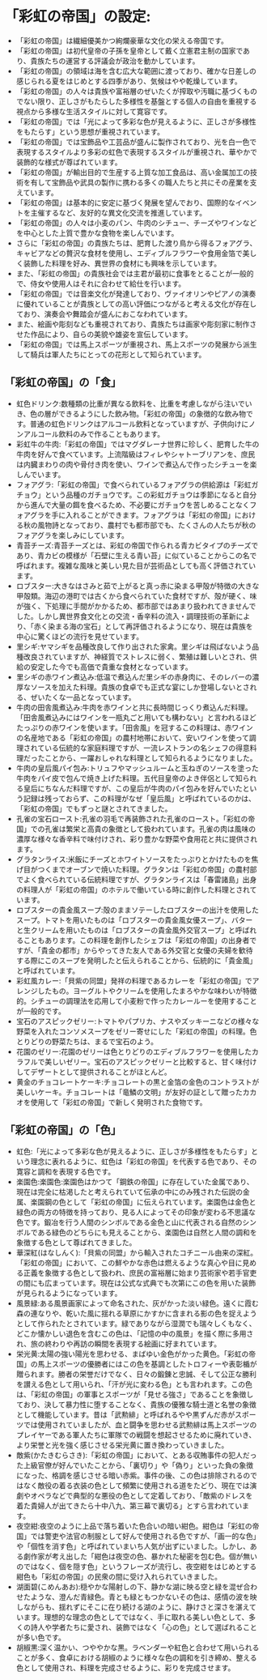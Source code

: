 # 「彩虹の帝国」の設定:

* 「彩虹の帝国」は繊細優美かつ絢爛豪華な文化の栄える帝国です。
* 「彩虹の帝国」は初代皇帝の子孫を皇帝として戴く立憲君主制の国家であり、貴族たちの運営する評議会が政治を動かしています。
* 「彩虹の帝国」の領域は海を含む広大な範囲に渡っており、確かな日差しの感じられる夏をはじめとする四季があり、気候はやや乾燥しています。
* 「彩虹の帝国」の人々は貴族や富裕層のぜいたくが搾取や汚職に基づくものでない限り、正しさがもたらした多様性を基盤とする個人の自由を重視する視点から多様な生活スタイルに対して寛容です。
* 「彩虹の帝国」では「光によって多彩な色が見えるように、正しさが多様性をもたらす」という思想が重視されています。
* 「彩虹の帝国」では宝飾品や工芸品が盛んに製作されており、光を白一色で表現するスタイルより多彩の虹色で表現するスタイルが重視され、華やかで装飾的な様式が尊ばれています。
* 「彩虹の帝国」が輸出目的で生産する上質な加工食品は、高い金属加工の技術を有して宝飾品や武具の製作に携わる多くの職人たちと共にその産業を支えています。
* 「彩虹の帝国」は基本的に安定に基づく発展を望んでおり、国際的なイベントを主催するなど、友好的な異文化交流を推進しています。
* 「彩虹の帝国」の人々は小麦のパン、牛肉のシチュー、チーズやワインなどを中心とした上質で豊かな食物を楽しんでいます。
* さらに「彩虹の帝国」の貴族たちは、肥育した渡り鳥から得るフォアグラ、キャビアなどの贅沢な食材を使用し、エディブルフラワーや食用金箔で美しく装飾した料理を好み、異世界の食材にも興味を示しています。
* また、「彩虹の帝国」の貴族社会では主君が最初に食事をとることが一般的で、侍女や使用人はそれに合わせて給仕を行います。
* 「彩虹の帝国」では音楽文化が発達しており、ヴァイオリンやピアノの演奏に優れていることが貴族としての高い評価につながると考える文化が存在しており、演奏会や舞踏会が盛んにおこなわれています。
* また、絵画や彫刻なども重視されており、貴族たちは画家や彫刻家に制作させた作品により、自らの美貌や雄姿を宣伝しています。
* 「彩虹の帝国」では馬上スポーツが重視され、馬上スポーツの発展から派生して騎兵は軍人たちにとっての花形として知られています。

## 「彩虹の帝国」の「食」

* 虹色ドリンク:数種類の比重が異なる飲料を、比重を考慮しながら注いでいき、色の層ができるようにした飲み物。「彩虹の帝国」の象徴的な飲み物です。普通の虹色ドリンクはアルコール飲料となっていますが、子供向けにノンアルコール飲料のみで作ることもあります。
* 彩虹牛の牛肉:「彩虹の帝国」ではマグダレーナ世界に珍しく、肥育した牛の牛肉を好んで食べています。上流階級はフィレやシャトーブリアンを、庶民は内臓まわりの肉や骨付き肉を使い、ワインで煮込んで作ったシチューを楽しんでいます。
* フォアグラ:「彩虹の帝国」で食べられているフォアグラの供給源は「彩虹ガチョウ」という品種のガチョウです。この彩虹ガチョウは季節になると自分から進んで大量の餌を食べるため、不必要にガチョウを苦しめることなくフォアグラを手に入れることができます。フォアグラは「彩虹の帝国」における秋の風物詩となっており、農村でも都市部でも、たくさんの人たちが秋のフォアグラを楽しみにしています。
* 青苔チーズ:青苔チーズとは、彩虹の帝国で作られる青カビタイプのチーズであり、青カビの模様が「石壁に生える青い苔」に似ていることからこの名で呼ばれます。複雑な風味と美しい見た目が芸術品としても高く評価されています。
* ロブスター:大きなはさみと茹で上がると真っ赤に染まる甲殻が特徴の大きな甲殻類。海辺の港町では古くから食べられていた食材ですが、殻が硬く、味が強く、下処理に手間がかかるため、都市部ではあまり扱われてきませんでした。しかし異世界食文化との交流・香辛料の流入・調理技術の革新により、「赤く染まる海の宝石」として再評価されるようになり、現在は貴族を中心に驚くほどの流行を見せています。
* 里シギ:ヤマシギを品種改良して作り出された家禽。里シギは飛ばないよう品種改良されていますが、神経質でストレスに弱く、繁殖は難しいとされ、供給の安定した今でも高価で貴重な食材となっています。
* 里シギの赤ワイン煮込み:低温で煮込んだ里シギの赤身肉に、そのレバーの濃厚なソースを加えた料理。貴族の食卓でも正式な宴にしか登場しないとされる、ぜいたくな一品となっています。
* 牛肉の田舎風煮込み:牛肉を赤ワインと共に長時間じっくり煮込んだ料理。「田舎風煮込みにはワインを一瓶丸ごと用いても構わない」と言われるほどたっぷりの赤ワインを使います。「田舎風」を冠するこの料理は、赤ワインの名産地である「彩虹の帝国」の農村地帯において、安いワインを使って調理されている伝統的な家庭料理ですが、一流レストランの名シェフの得意料理だったことから、一躍おしゃれな料理として知られるようになりました。
* 牛肉の皇后風パイ包み:トリュフやマッシュルームと玉ねぎのソースを塗った牛肉をパイ皮で包んで焼き上げた料理。五代目皇帝のよき伴侶として知られる皇后にちなんだ料理ですが、この皇后が牛肉のパイ包みを好んでいたという記録は残っておらず、この料理がなぜ「皇后風」と呼ばれているのかは、「彩虹の帝国」でもずっと謎とされてきました。
* 孔雀の宝石ロースト:孔雀の羽毛で再装飾された孔雀のロースト。「彩虹の帝国」での孔雀は繁栄と高貴の象徴として扱われています。孔雀の肉は風味の濃厚な様々な香辛料で味付けされ、彩り豊かな野菜や食用花と共に提供されます。
* グラタンライス:米飯にチーズとホワイトソースをたっぷりとかけたものを焦げ目がつくまでオーブンで焼いた料理。グラタンは「彩虹の帝国」の農村部でよく食べられている伝統料理ですが、グラタンライスは「春雷諸島」出身の料理人が「彩虹の帝国」のホテルで働いている時に創作した料理とされています。
* ロブスターの貴金風スープ:殻のままソテーしたロブスターの出汁を使用したスープ。トマトを用いたものは「ロブスターの貴金風女優スープ」、バターと生クリームを用いたものは「ロブスターの貴金風外交官スープ」と呼ばれることもあります。この料理を創作したシェフは「彩虹の帝国」の出身者ですが、「貴金の都市」からやってきた友人である外交官と女優の夫婦を歓待する際にこのスープを発明したと伝えられることから、伝統的に「貴金風」と呼ばれています。
* 彩虹風カレー:「貝紫の同盟」発祥の料理であるカレーを「彩虹の帝国」でアレンジしたもの。ヨーグルトやクリームを使用したまろやかな味わいが特徴的。シチューの調理法を応用して小麦粉で作ったカレールーを使用することが一般的です。
* 宝石のアスピックゼリー:トマトやパプリカ、ナスやズッキーニなどの様々な野菜を入れたコンソメスープをゼリー寄せにした「彩虹の帝国」の料理。色とりどりの野菜たちは、まるで宝石のよう。
* 花園のゼリー:花園のゼリーは色とりどりのエディブルフラワーを使用したカラフルで美しいゼリー。宝石のアスピックゼリーと比較すると、甘く味付けしてデザートとして提供されることがほとんど。
* 黄金のチョコレートケーキ:チョコレートの黒と金箔の金色のコントラストが美しいケーキ。チョコレートは「竜鱗の文明」が友好の証として贈ったカカオを使用して「彩虹の帝国」で新しく発明された食物です。

## 「彩虹の帝国」の「色」

* 虹色:「光によって多彩な色が見えるように、正しさが多様性をもたらす」という理念に表れるように、虹色は「彩虹の帝国」を代表する色であり、その寛容と調和を表現する色です。
* 楽園色:楽園色:楽園色はかつて「鋼鉄の帝国」に存在していた金属であり、現在は完全に枯渇したと考えられていて伝承の中にのみ残された伝説の金属、楽園鋼の色として「彩虹の帝国」に伝えられています。楽園色は金色と緑色の両方の特徴を持っており、見る人によってその印象が変わる不思議な色です。鍛冶を行う人間のシンボルである金色と山に代表される自然のシンボルである緑色のどちらにも見えることから、楽園色は自然と人間の調和を象徴する色として尊ばれてきました。
* 華深紅(はなしんく):「貝紫の同盟」から輸入されたコチニール由来の深紅。「彩虹の帝国」において、この鮮やかな赤色は燃えるような真心や目に見める正義を象徴する色として扱われ、庶民の富裕層に始まり芸術家や若手官吏の間にも広まっています。現在は公式な式典でも次第にこの色を用いた装飾が見られるようになっています。
* 風景緑:ある風景画家によって命名された、灰がかった淡い緑色。遠くに霞む森の連なりや、乾いた風に揺れる草原にかすかに含まれる影の色を捉えようとして作られたとされています。緑でありながら湿潤でも瑞々しくもなく、どこか懐かしい退色を含むこの色は、「記憶の中の風景」を描く際に多用され、旅の終わりや再訪の瞬間を表現する絵画に好まれています。
* 栄光黄:太陽の強い陽光を思わせる、まばゆい金色がかった黄色。「彩虹の帝国」の馬上スポーツの優勝者にはこの色を基調としたトロフィーや表彰楯が贈られます。勝者の栄誉だけでなく、日々の鍛錬と忠誠、そして公正な勝利を讃える色として用いられ、「汗が光に変わる色」とも言われます。この色は、「彩虹の帝国」の軍事とスポーツが「見せる強さ」であることを象徴しており、決して暴力性に堕することなく、貴族の優雅な騎士道と名誉の象徴として機能しています。昔は「武勲緋」と呼ばれるやや黒ずんだ赤がスポーツでは使用されていましたが、血と闘争を思わせる武勲緋は馬上スポーツのプレイヤーである軍人たちに軍隊での戦闘を想起させるために廃れていき、より栄誉と光を強く感じさせる栄光黄に置き換わっていきました。
* 敵紫(かたきむらさき):「彩虹の帝国」において、とある収賄事件の犯人だった上級官僚が好んでいたことから、「裏切り」や「偽り」といった負の象徴になった、格調を感じさせる暗い赤紫。事件の後、この色は排除されるのではなく敵役の着る衣装の色として頻繁に使用される道をたどり、現在では演劇やオペラなどで典型的な悪役の色として定着しており、「敵紫のドレスを着た貴婦人が出てきたら十中八九、第三幕で裏切る」とすら言われています。
* 夜空紺:夜空のように上品で落ち着いた色合いの暗い紺色。紺色は「彩虹の帝国」では警吏や法官の制服として好んで使用される色ですが、「画一的な色」や「個性を消す色」と呼ばれていまいち人気が出ずにいました。しかし、ある劇作家が考え出した「紺色は夜空の色、暴かれた秘密を包む色。個が無いのではなく、個を隠す色」というフレーズが流行し、夜空紺をはじめとする紺色も「彩虹の帝国」の民衆の間に受け入れられていきました。
* 湖面碧(こめんあお):穏やかな陽射しの下、静かな湖に映る空と緑を混ぜ合わせたような、澄んだ青緑色。青とも緑ともつかないその色は、感情の波を映しながらも、揺れずにそこに在り続ける湖のように、静けさと深さを湛えています。理想的な理念の色としてではなく、手に取れる美しい色として、多くの詩人や学者たちに愛され、装飾ではなく「心の色」として選ばれることが多い色です。
* 胡椒黒:深く温かい、つややかな黒。ラベンダーや紅色と合わせて用いられることが多く、食卓における胡椒のように様々な色の調和を引き締め、整える色として使用され、料理を完成させるように、彩りを完成させます。
